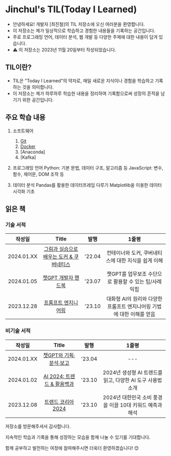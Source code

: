﻿# Jinchul's TIL(Today I Learned)
- 안녕하세요! 개발자 [최진철]의 TIL 저장소에 오신 여러분을 환영합니다. 
- 이 저장소는 제가 일상적으로 학습하고 경험한 내용들을 기록하는 공간입니다. 
- 주로 프로그래밍 언어, 데이터 분석, 웹 개발 등 다양한 주제에 대한 내용이 담겨 있습니다.
- ⚠️ 이 저장소는 2023년 11월 20일부터 작성되었습니다.

## TIL이란?
- TIL은 "Today I Learned"의 약자로, 매일 새로운 지식이나 경험을 학습하고 기록하는 것을 의미합니다. 
- 이 저장소는 제가 하루하루 학습한 내용을 정리하여 기록함으로써 성장의 흔적을 남기기 위한 공간입니다.

## 주요 학습 내용
1. 소프트웨어
   1. [Git](https://github.com/spiders22v/TIL/tree/main/git)
   2. [Docker](https://github.com/spiders22v/TIL/tree/main/docker)
   3. [Anaconda]
   4. [Kafka] 

2. 프로그래밍 언어
Python: 기본 문법, 데이터 구조, 알고리즘 등
JavaScript: 변수, 함수, 제어문, DOM 조작 등
1. 데이터 분석
Pandas를 활용한 데이터프레임 다루기
Matplotlib을 이용한 데이터 시각화 기초

## 읽은 책

### 기술 서적

|작성일|Title|발행|1줄평|
|:---:|:---:|:---:|:---:|
|2024.01.XX|[그림과 실습으로 배우는 도커 & 쿠버네티스](https://github.com/spiders22v/TIL/blob/main/docker/2022.04_%EA%B7%B8%EB%A6%BC%EA%B3%BC%20%EC%8B%A4%EC%8A%B5%EC%9C%BC%EB%A1%9C%20%EB%B0%B0%EC%9A%B0%EB%8A%94%20%EB%8F%84%EC%BB%A4%20%26%20%EC%BF%A0%EB%B2%84%EB%84%A4%ED%8B%B0%EC%8A%A4.md)|'22.04|컨테이너와 도커, 쿠버네티스에 대한 지식을 쉽게 이해|
|2024.01.05|[챗GPT 개발자 핸드북](https://github.com/spiders22v/TIL/blob/main/book/2024.01_%EC%B1%97GPT%20%EA%B0%9C%EB%B0%9C%EC%9E%90%20%ED%95%B8%EB%93%9C%EB%B6%81.md)|'23.07|챗GPT를 업무보조 수단으로 활용할 수 있는 팁/사례 익힘|
|2023.12.28|[프롬프트 엔지니어링](https://github.com/spiders22v/TIL/blob/main/book/2023.12_%ED%94%84%EB%A1%AC%ED%94%84%ED%8A%B8%20%EC%97%94%EC%A7%80%EB%8B%88%EC%96%B4%EB%A7%81.md)|'23.10|대화형 AI의 원리와 다양한 프롬프트 엔지니어링 기법에 대한 이해를 얻음|


### 비기술 서적


|작성일|Title|발행|1줄평|
|:---:|:---:|:---:|:---:|
|2024.01.XX|[챗GPT와 기획∙분석∙보고](https://github.com/spiders22v/TIL/blob/main/book/2024.01_%EC%B1%97GPT%EC%99%80%20%EA%B8%B0%ED%9A%8D%E2%88%99%EB%B6%84%EC%84%9D%E2%88%99%EB%B3%B4%EA%B3%A0.md)|'23.04|---|
|2024.01.02|[AI 2024: 트렌드 & 활용백과](https://github.com/spiders22v/TIL/blob/main/book/2023.12_AI%202024%20%ED%8A%B8%EB%A0%8C%EB%93%9C%26%ED%99%9C%EC%9A%A9%EB%B0%B1%EA%B3%BC.md)|'23.10|2024년 생성형 AI 트렌드를 읽고, 다양한 AI 도구 사용법 소개|
|2023.12.08|[트렌드 코리아 2024](https://github.com/spiders22v/TIL/blob/main/book/2023.12_%ED%8A%B8%EB%A0%8C%EB%93%9C%20%EC%BD%94%EB%A6%AC%EC%95%84%202024.md)|'23.10|2024년 대한민국 소비 풍경을 이끌 10대 키워드 예측과 해석






저장소를 방문해주셔서 감사합니다. 

지속적인 학습과 기록을 통해 성장하는 모습을 함께 나눌 수 있기를 기대합니다. 

함께 공부하고 발전하는 여정에 참여해주시면 더욱더 환영하겠습니다! 😊